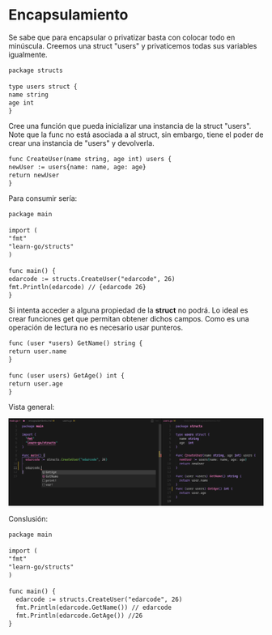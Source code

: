 # Encapsulamiento

Se sabe que para encapsular o privatizar basta con colocar todo en minúscula. Creemos una struct "users" y privaticemos todas sus variables igualmente.

```
package structs

type users struct {
name string
age int
}
```

Cree una función que pueda inicializar una instancia de la struct "users". Note que la func no está asociada a al struct, sin embargo, tiene el poder de crear una instancia de "users" y devolverla.

```
func CreateUser(name string, age int) users {
newUser := users{name: name, age: age}
return newUser
}
```

Para consumir sería:

```
package main

import (
"fmt"
"learn-go/structs"
)

func main() {
edarcode := structs.CreateUser("edarcode", 26)
fmt.Println(edarcode) // {edarcode 26}
}
```

Si intenta acceder a alguna propiedad de la **struct** no podrá. Lo ideal es crear funciones get que permitan obtener dichos campos. Como es una operación de lectura no es necesario usar punteros.

```
func (user *users) GetName() string {
return user.name
}

func (user users) GetAge() int {
return user.age
}
```

Vista general:

![encapsulation](./assets/encapsulation.png)

Conslusión:

```
package main

import (
"fmt"
"learn-go/structs"
)

func main() {
  edarcode := structs.CreateUser("edarcode", 26)
  fmt.Println(edarcode.GetName()) // edarcode
  fmt.Println(edarcode.GetAge()) //26
}
```
